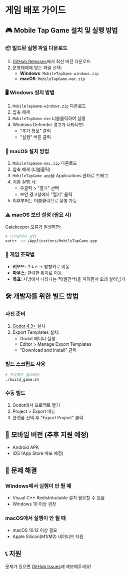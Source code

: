 # 게임 배포 가이드

## 🎮 Mobile Tap Game 설치 및 실행 방법

### 📦 빌드된 실행 파일 다운로드

1. [GitHub Releases](https://github.com/wjb127/godot-mobile-game-mvp/releases)에서 최신 버전 다운로드
2. 운영체제에 맞는 파일 선택:
   - **Windows**: `MobileTapGame-windows.zip`
   - **macOS**: `MobileTapGame-mac.zip`

### 🖥️ Windows 설치 방법

1. `MobileTapGame-windows.zip` 다운로드
2. 압축 해제
3. `MobileTapGame.exe` 더블클릭하여 실행
4. Windows Defender 경고가 나타나면:
   - "추가 정보" 클릭
   - "실행" 버튼 클릭

### 🍎 macOS 설치 방법

1. `MobileTapGame-mac.zip` 다운로드
2. 압축 해제 (더블클릭)
3. `MobileTapGame.app`을 Applications 폴더로 드래그
4. 처음 실행 시:
   - 우클릭 > "열기" 선택
   - 보안 경고창에서 "열기" 클릭
5. 이후부터는 더블클릭으로 실행 가능

### ⚠️ macOS 보안 설정 (필요 시)

Gatekeeper 오류가 발생하면:
```bash
# 터미널에서 실행
xattr -cr /Applications/MobileTapGame.app
```

### 🎯 게임 조작법

- **키보드**: ↑↓←→ 방향키로 이동
- **마우스**: 클릭한 위치로 이동
- **목표**: 사방에서 나타나는 적(빨간색)을 피하면서 오래 살아남기

## 🛠️ 개발자를 위한 빌드 방법

### 사전 준비

1. [Godot 4.3+](https://godotengine.org) 설치
2. Export Templates 설치:
   - Godot 에디터 실행
   - Editor > Manage Export Templates
   - "Download and Install" 클릭

### 빌드 스크립트 사용

```bash
# 프로젝트 폴더에서
./build_game.sh
```

### 수동 빌드

1. Godot에서 프로젝트 열기
2. Project > Export 메뉴
3. 플랫폼 선택 후 "Export Project" 클릭

## 📱 모바일 버전 (추후 지원 예정)

- Android APK
- iOS (App Store 배포 예정)

## 🐛 문제 해결

### Windows에서 실행이 안 될 때
- Visual C++ Redistributable 설치 필요할 수 있음
- Windows 10 이상 권장

### macOS에서 실행이 안 될 때
- macOS 10.12 이상 필요
- Apple Silicon(M1/M2) 네이티브 지원

## 📞 지원

문제가 있으면 [GitHub Issues](https://github.com/wjb127/godot-mobile-game-mvp/issues)에 제보해주세요!